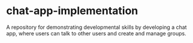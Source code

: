# chat-app-implementation
A repository for demonstrating developmental skills by developing a chat app, where users can talk to other users and create and manage groups.
